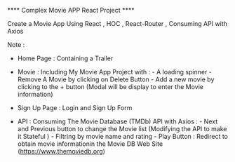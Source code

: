 ﻿**** Complex Movie APP React Project ****

Create a Movie App Using React , HOC , React-Router , Consuming API with Axios 

Note :

   * Home Page : Containing a Trailer

   * Movie : Including My Movie App Project with : 
                     - A loading spinner
                     - Remove A Movie by clicking on Delete Button
                     - Add a new movie by clicking to the + button (Modal will be display to enter the Movie information)                      

   * Sign Up Page : Login and Sign Up Form

   * API : Consuming The Movie Database (TMDb) API with Axios : 
                 - Next and Previous button to change the Movie list (Modifying the API to make it Stateful ) 
                 - Filtring by movie name and rating
                 - Play Button : Redirect to obtain movie informationin the Movie DB Web Site (https://www.themoviedb.org)